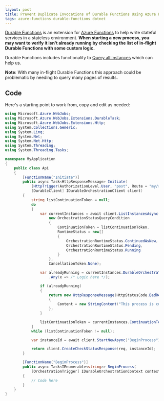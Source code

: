 ```yaml
---
layout: post
title: Prevent Duplicate Invocations of Durable Functions Using Azure Functions With C#
tags: azure-functions durable-functions dotnet
---
```


[Durable Functions](https://docs.microsoft.com/en-us/azure/azure-functions/durable/durable-functions-overview) is an extension for [Azure Functions](https://docs.microsoft.com/en-us/azure/azure-functions/functions-overview) to help write stateful services in a stateless environment. **When starting a new process, you may want to verify it isn't already running by checking the list of in-flight Durable Functions with some custom logic.**

Durable Functions includes functionality to [Query all instances](https://docs.microsoft.com/en-us/azure/azure-functions/durable/durable-functions-instance-management?tabs=csharp#query-all-instances) which can help us.

**Note:** With many in-flight Durable Functions this approach could be problematic by needing to query many pages of results.

## Code

Here's a starting point to work from, copy and edit as needed:

```csharp
using Microsoft.Azure.WebJobs;
using Microsoft.Azure.WebJobs.Extensions.DurableTask;
using Microsoft.Azure.WebJobs.Extensions.Http;
using System.Collections.Generic;
using System.Linq;
using System.Net;
using System.Net.Http;
using System.Threading;
using System.Threading.Tasks;

namespace MyApplication
{
    public class Api
    {
        [FunctionName("Initiate")]
        public async Task<HttpResponseMessage> Initiate(
            [HttpTrigger(AuthorizationLevel.User, "post", Route = "my/route")] HttpRequestMessage req,
            [DurableClient] IDurableOrchestrationClient client)
        {
            string listContinuationToken = null;
            do
            {
                var currentInstances = await client.ListInstancesAsync(
                    new OrchestrationStatusQueryCondition
                    {
                        ContinuationToken = listContinuationToken,
                        RuntimeStatus = new[]
                        {
                            OrchestrationRuntimeStatus.ContinuedAsNew,
                            OrchestrationRuntimeStatus.Pending,
                            OrchestrationRuntimeStatus.Running
                        }
                    },
                    CancellationToken.None);

                var alreadyRunning = currentInstances.DurableOrchestrationState
                    .Any(x => /* Logic here */);

                if (alreadyRunning)
                {
                    return new HttpResponseMessage(HttpStatusCode.BadRequest)
                    {
                        Content = new StringContent("This process is currently running.")
                    };
                }

                listContinuationToken = currentInstances.ContinuationToken;
            }
            while (listContinuationToken != null);

            var instanceId = await client.StartNewAsync("BeginProcess");

            return client.CreateCheckStatusResponse(req, instanceId);
        }

        [FunctionName("BeginProcess")]
        public async Task<IEnumerable<string>> BeginProcess(
            [OrchestrationTrigger] IDurableOrchestrationContext context)
        {
            // Code here
        }
    }
}
```
